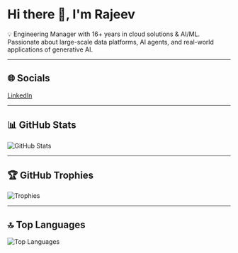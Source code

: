 # Hi there 👋, I'm Rajeev

💡 Engineering Manager with 16+ years in cloud solutions & AI/ML. Passionate about large-scale data platforms, AI agents, and real-world applications of generative AI.

---

## 🌐 Socials
[LinkedIn]([https://linkedin.com/in/yourprofile](https://www.linkedin.com/in/rajeevachandra/)) 

---

## 📊 GitHub Stats
![GitHub Stats](https://github-readme-stats.vercel.app/api?username=rajeevchandra&show_icons=true&theme=default)  

---

## 🏆 GitHub Trophies
![Trophies](https://github-profile-trophy.vercel.app/?username=rajeevchandra&theme=flat)

---

## 🔝 Top Languages
![Top Languages](https://github-readme-stats.vercel.app/api/top-langs/?username=rajeevchandra&layout=compact)
